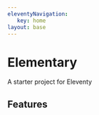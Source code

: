 ```yaml
---
eleventyNavigation:
   key: home
layout: base
---
```


# Elementary

A starter project for Eleventy

## Features

